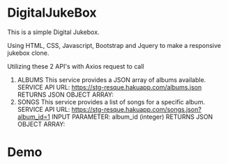 # DigitalJukeBox
This is a simple Digital Jukebox.

Using HTML, CSS, Javascript, Bootstrap and Jquery to make a responsive jukebox clone.

Utilizing these 2 API's with Axios request to call
1. ALBUMS
This service provides a JSON array of albums available.
SERVICE API URL:
https://stg-resque.hakuapp.com/albums.json
RETURNS JSON OBJECT ARRAY:
2. SONGS
This service provides a list of songs for a specific album.
SERVICE API URL:
https://stg-resque.hakuapp.com/songs.json?album_id=1
INPUT PARAMETER: album_id (integer)
RETURNS JSON OBJECT ARRAY:

# Demo




